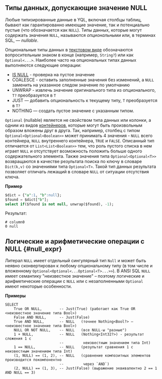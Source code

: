 ## Типы данных, допускающие значение NULL

Любые типизированные данные в YQL, включая столбцы таблиц, бывают как гарантированно имеющие значение, так и потенциально пустые (что обозначается как `NULL`). Типы данных, которые могут содержать значения `NULL`, называются _опциональными_ или, в терминах SQL, — _nullable_.

Опциональные типы данных в [текстовом виде](type_string.md) обозначаются вопросительным знаком в конце (например, `String?`) или как `Optional<...>`.
Наиболее часто на опциональных типах данных выполняются следующие операции:

* [IS NULL](../syntax/expressions.md#is-null) - проверка на пустое значение
* COALESCE - оставить заполненные значения без изменений, а `NULL` заменить на указанное следом значение по умолчанию
* UNWRAP - извлечь значение оригинального типа из опционального, `T?` преобразуется в `T`
* JUST — добавить опциональность к текущему типу, `T` преобразуется в `T?`
* NOTHING — создать пустое значение с указанным типом.

`Optional` (nullable) является не свойством типа данных или колонки, а одним из видов [контейнеров](containers.md), которые могут быть произвольным образом вложены друг в друга. Так, например, столбец с типом `Optional<Optional<Boolean>>` может принимать 4 значения - `NULL` всего контейнера, `NULL` внутреннего контейнера, `TRUE` и `FALSE`. Описанный тип отличается от `List<List<Boolean>>` тем, что роль пустого списка в нем играет `NULL` и отсутствует возможность положить больше одного содержательного элемента. Также значения типа `Optional<Optional<T>>` возвращаются в качестве результата поиска по ключу в словаре `Dict(k,v)` со значениями типа `Optional<T>`. Такой тип данных результата позволяет отличать лежащий в словаре `NULL` от ситуации отсутствия ключа.

**Пример**

```sql
$dict = {"a":1, "b":null};
$found = $dict["b"];
select if($found is not null, unwrap($found), -1);
```

Результат:

```text
# column0
0 null
```

## Логические и арифметические операции с NULL {#null_expr}

Литерал `NULL` имеет отдельный сингулярный тип `Null` и может быть неявно сконвертирован к любому опциональному типу (в том числе и вложенному `Optional<Optional<...Optional<T>...>>`). В ANSI SQL `NULL` имеет семантику "неизвестное значение" – поэтому логические и арифметические операции с `NULL` или с незаполненными `Optional` имеют некоторые особенности.

**Примеры**
```
SELECT
    True OR NULL,        -- Just(True) (работает как True OR <неизвестное значение типа Bool>)
    False AND NULL,      -- Just(False)
    True AND NULL,       -- NULL   (точнее Nothing<Bool?> – <неизвестное значение типа Bool>)
    NULL OR NOT NULL,    -- NULL   (все NULL-ы "разные")
    1 + NULL,            -- NULL   (Nothing<Int32?>) - результат сложения 1 с
                         --         неизвестным значением типа Int)
    1 == NULL,           -- NULL   (результат сравнения 1 с неизвестным значением типа Int)
    (1, NULL) == (1, 2), -- NULL   (сравнение композитных элементов производится покомпонентно
                         --         через `AND`)
    (2, NULL) == (1, 3), -- Just(False) (выражение эквивалентно 2 == 1 AND NULL == 3)

```


